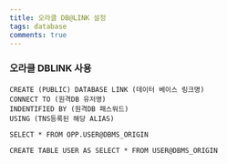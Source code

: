 ```yaml
---
title: 오라클 DB@LINK 설정
tags: database
comments: true
---
```


### 오라클 DBLINK 사용 ###

```
CREATE (PUBLIC) DATABASE LINK (데이터 베이스 링크명)
CONNECT TO (원격DB 유저명)
INDENTIFIED BY (원격DB 패스워드)
USING (TNS등록된 해당 ALIAS)
```

```
SELECT * FROM OPP.USER@DBMS_ORIGIN

CREATE TABLE USER AS SELECT * FROM USER@DBMS_ORIGIN
```
